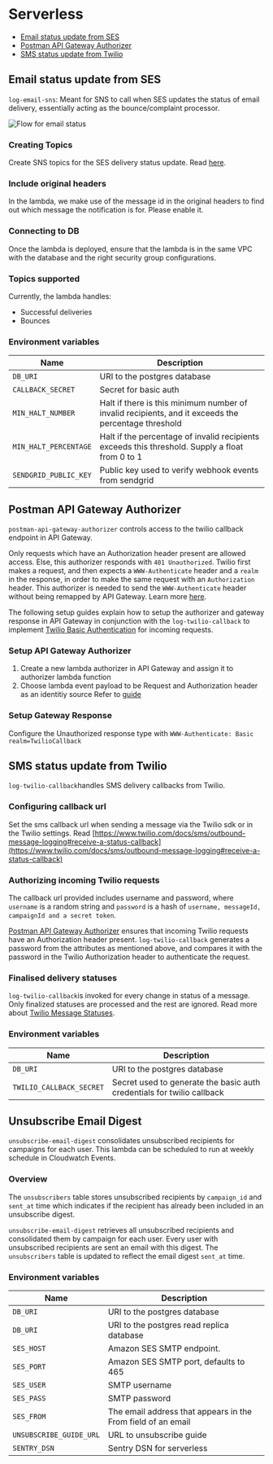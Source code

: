 # Serverless

 - [Email status update from SES](#email-status-update-from-ses)
 - [Postman API Gateway Authorizer](postman-api-gateway-authorizer)
 - [SMS status update from Twilio](#sms-status-update-from-twilio)

## Email status update from SES
`log-email-sns`: Meant for SNS to call when SES updates the status of email delivery, essentially acting as the bounce/complaint processor.

![Flow for email status](https://user-images.githubusercontent.com/33112945/83092446-e3475a00-a0cf-11ea-8626-dcdb7c4d5dfe.png)


### Creating Topics
Create SNS topics for the SES delivery status update. Read [here](https://docs.aws.amazon.com/ses/latest/DeveloperGuide/configure-sns-notifications.html).

### Include original headers
In the lambda, we make use of the message id in the original headers to find out which message the notification is for. Please enable it.

### Connecting to DB
Once the lambda is deployed, ensure that the lambda is in the same VPC with the database and the right security group configurations.

### Topics supported
Currently, the lambda handles:
- Successful deliveries
- Bounces

### Environment variables
| Name                  | Description                                                                       |
| --------------------- | --------------------------------------------------------------------------------- |
| `DB_URI`              | URI to the postgres database                                                      |
| `CALLBACK_SECRET`     | Secret for basic auth                                                             |
| `MIN_HALT_NUMBER`     | Halt if there is this minimum number of invalid recipients, and it exceeds the percentage threshold |
| `MIN_HALT_PERCENTAGE` | Halt if the percentage of invalid recipients exceeds this threshold. Supply a float from 0 to 1  |
| `SENDGRID_PUBLIC_KEY` | Public key used to verify webhook events from sendgrid  |

## Postman API Gateway Authorizer
`postman-api-gateway-authorizer` controls access to the twilio callback endpoint in API Gateway. 

Only requests which have an Authorization header present are allowed access. Else, this authorizer responds with `401 Unauthorized`. Twilio first makes a request, and then expects a `WWW-Authenticate` header and a `realm` in the response, in order to make the same request with an `Authorization` header. This authorizer is needed to send the `WWW-Authenticate` header without being remapped by API Gateway. Learn more [here](https://docs.aws.amazon.com/apigateway/latest/developerguide/api-gateway-known-issues.html#api-gateway-known-issues-rest-apis).

The following setup guides explain how to setup the authorizer and gateway response in API Gateway in conjunction with the `log-twilio-callback` to implement [Twilio Basic Authentication](https://www.twilio.com/docs/usage/security#http-authentication) for incoming requests.

### Setup API Gateway Authorizer
1. Create a new lambda authorizer in API Gateway and assign it to authorizer lambda function
2. Choose lambda event payload to be Request and Authorization header as an identitiy source
Refer to [guide](https://docs.aws.amazon.com/apigateway/latest/developerguide/apigateway-use-lambda-authorizer.html#api-gateway-lambda-authorizer-request-lambda-function-create)

### Setup Gateway Response
Configure the Unauthorized response type with `WWW-Authenticate: Basic realm=TwilioCallback`

## SMS status update from Twilio

`log-twilio-callback`handles SMS delivery callbacks from Twilio. 

### Configuring callback url 
Set the sms callback url when sending a message via the Twilio sdk or in the Twilio settings. Read [https://www.twilio.com/docs/sms/outbound-message-logging#receive-a-status-callback](https://www.twilio.com/docs/sms/outbound-message-logging#receive-a-status-callback)

### Authorizing incoming Twilio requests
The callback url provided includes username and password, where `username` is a random string and `password` is a hash of `username, messageId, campaignId and a secret token`. 

[Postman API Gateway Authorizer](postman-api-gateway-authorizer) ensures that incoming Twilio requests have an Authorization header present. `log-twilio-callback` generates a password from the attributes as mentioned above, and compares it with the password in the Twilio Authorization header to authenticate the request.

### Finalised delivery statuses
`log-twilio-callback`is invoked for every change in status of a message. Only finalized statuses are processed and the rest are ignored. Read more about [Twilio Message Statuses](https://support.twilio.com/hc/en-us/articles/223134347-What-are-the-Possible-SMS-and-MMS-Message-Statuses-and-What-do-They-Mean-).

### Environment variables

| Name                     | Description                                                                 |
| ------------------------ | ----------------------------------------------------------------------------|
| `DB_URI`                 | URI to the postgres database                                                |
| `TWILIO_CALLBACK_SECRET` | Secret used to generate the basic auth credentials for twilio callback      |

## Unsubscribe Email Digest
`unsubscribe-email-digest` consolidates unsubscribed recipients for campaigns for each user. This lambda can be scheduled to run at weekly schedule in Cloudwatch Events.

### Overview
The `unsubscribers` table stores unsubscribed recipients by `campaign_id` and `sent_at` time which indicates if the recipient has already been included in an unsubscribe digest. 

`unsubscribe-email-digest` retrieves all unsubscribed recipients and consolidated them by campaign for each user. Every user with unsubscribed recipients are sent an email with this digest. The `unsubscribers` table is updated to reflect the email digest `sent_at` time.

### Environment variables
| Name | Description |
| ------------------------ | ---------------------------------------------- |
| `DB_URI` | URI to the postgres database |
| `DB_URI` | URI to the postgres read replica database |
| `SES_HOST` | Amazon SES SMTP endpoint. |
| `SES_PORT` | Amazon SES SMTP port, defaults to 465 |
| `SES_USER` | SMTP username |
| `SES_PASS` | SMTP password |
| `SES_FROM` | The email address that appears in the From field of an email |
| `UNSUBSCRIBE_GUIDE_URL` | URL to unsubscribe guide |
| `SENTRY_DSN` | Sentry DSN for serverless |
